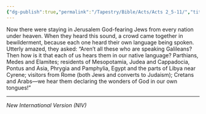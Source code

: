 ```yaml
---
{"dg-publish":true,"permalink":"/Tapestry/Bible/Acts/Acts 2_5-11/","title":"Acts 2:5-11","hide":true,"tags":["bible-verse","bible-verse"],"dgHomeLink":true,"dgShowLocalGraph":true,"dgEnableSearch":true}
---
```


Now there were staying in Jerusalem God-fearing Jews from every nation under heaven. When they heard this sound, a crowd came together in bewilderment, because each one heard their own language being spoken. Utterly amazed, they asked: “Aren’t all these who are speaking Galileans? Then how is it that each of us hears them in our native language? Parthians, Medes and Elamites; residents of Mesopotamia, Judea and Cappadocia, Pontus and Asia, Phrygia and Pamphylia, Egypt and the parts of Libya near Cyrene; visitors from Rome (both Jews and converts to Judaism); Cretans and Arabs—we hear them declaring the wonders of God in our own tongues!”

---
*New International Version (NIV)*